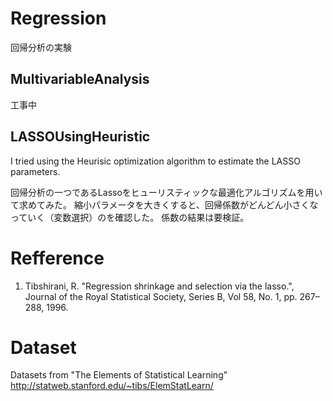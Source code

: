 # Regression
回帰分析の実験

## MultivariableAnalysis

工事中

## LASSOUsingHeuristic

I tried using the Heurisic optimization algorithm to estimate the LASSO parameters.

回帰分析の一つであるLassoをヒューリスティックな最適化アルゴリズムを用いて求めてみた。
縮小パラメータを大きくすると、回帰係数がどんどん小さくなっていく（変数選択）のを確認した。
係数の結果は要検証。

# Refference
1. Tibshirani, R. "Regression shrinkage and selection via the lasso.", Journal of the Royal Statistical Society, Series B, Vol 58, No. 1, pp. 267–288, 1996.

# Dataset
Datasets from "The Elements of Statistical Learning"
http://statweb.stanford.edu/~tibs/ElemStatLearn/
